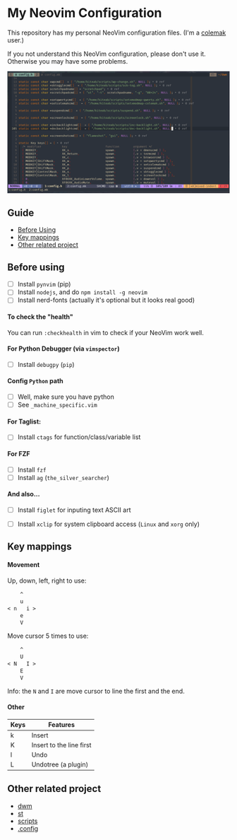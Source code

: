 # My Neovim Configuration

This repository has my personal NeoVim configuration files. (I'm a [colemak](https://www.colemak.com) user.)

If you not understand this NeoVim configuration, please don't use it. Otherwise you may have some problems.

![](./screenshots/1.png)


## Guide

- [Before Using](#before-using)
- [Key mappings](#key-mappings)
- [Other related project](#other-related-project)


## Before using

- [ ] Install `pynvim` (pip)
- [ ] Install `nodejs`, and do `npm install -g neovim`
- [ ] Install nerd-fonts (actually it's optional but it looks real good)

#### To check the "health"

You can run `:checkhealth` in vim to check if your NeoVim work well.

#### For Python Debugger (via `vimspector`)
- [ ] Install `debugpy` (`pip`)

#### Config `Python` path
- [ ] Well, make sure you have python
- [ ] See `_machine_specific.vim`

#### For Taglist:
- [ ] Install `ctags` for function/class/variable list

#### For FZF
- [ ] Install `fzf`
- [ ] Install `ag` (`the_silver_searcher`)

#### And also...
- [ ] Install `figlet` for inputing text ASCII art
- [ ] Install `xclip` for system clipboard access (`Linux` and `xorg` only)


## Key mappings

#### Movement

Up, down, left, right to use:

```
    ^
    u
< n   i >
    e
    V
```

Move cursor 5 times to use:

```
    ^
    U
< N   I >
    E
    V
```
Info: the `N` and `I` are move cursor to line the first and the end.

#### Other

| Keys | Features                 |
|------|--------------------------|
| k    | Insert                   |
| K    | Insert to the line first |
| l    | Undo                     |
| L    | Undotree (a plugin)      |

## Other related project

- [dwm](https://github.com/KiteAB/dwm)
- [st](https://github.com/KiteAB/st)
- [scripts](https://github.com/KiteAB/scripts)
- [.config](https://github.com/KiteAB/.config)
